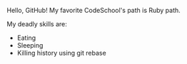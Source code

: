 Hello, GitHub!
My favorite CodeSchool's path is Ruby path.

My deadly skills are:
* Eating
* Sleeping
* Killing history using git rebase
